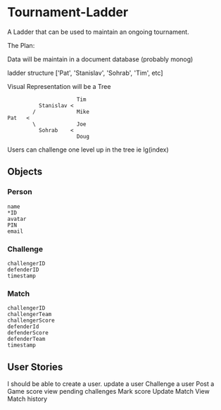 # Tournament-Ladder
A Ladder that can be used to maintain an ongoing tournament.

The Plan:

Data will be maintain in a document database (probably monog)

ladder structure
['Pat', 'Stanislav', 'Sohrab', 'Tim', etc]

Visual Representation will be a Tree

```
                      Tim
          Stanislav <   
        /             Mike
Pat   <            
        \             Joe
          Sohrab    <
                      Doug
```                   
Users can challenge one level up in the tree ie lg(index)
                      
## Objects

### Person
```
name
*ID
avatar
PIN
email
```
### Challenge
```
challengerID
defenderID
timestamp
```
### Match
```
challengerID
challengerTeam
challengerScore
defenderId
defenderScore
defenderTeam
timestamp
```
## User Stories

I should be able to create a user.
update a user
Challenge a user
Post a Game score
view pending challenges
Mark score
Update Match
View Match history


